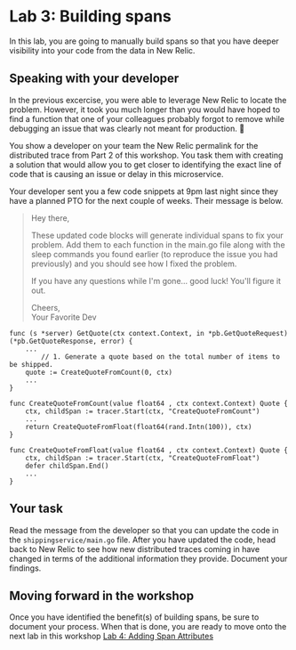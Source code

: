 # Lab 3: Building spans

In this lab, you are going to manually build spans so that you have deeper visibility into your code from the data in New Relic.

## Speaking with your developer
In the previous excercise, you were able to leverage New Relic to locate the problem. However, it took you much longer than you would have hoped to find a function that one of your colleagues probably forgot to remove while debugging an issue that was clearly not meant for production. :facepalm: 

You show a developer on your team the New Relic permalink for the distributed trace from Part 2 of this workshop. You task them with creating a solution that would allow you to get closer to identifying the exact line of code that is causing an issue or delay in this microservice. 

Your developer sent you a few code snippets at 9pm last night since they have a planned PTO for the next couple of weeks. Their message is below.


> Hey there,  
> 
> These updated code blocks will generate individual spans to fix your problem. Add them to each function in the main.go file along with the sleep commands you found earlier (to reproduce the issue you had previously) and you should see how I fixed the problem.
> 
> If you have any questions while I'm gone... good luck! You'll figure it out.
> 
> Cheers,  
> Your Favorite Dev


```
func (s *server) GetQuote(ctx context.Context, in *pb.GetQuoteRequest) (*pb.GetQuoteResponse, error) {
	...	
		// 1. Generate a quote based on the total number of items to be shipped.
	quote := CreateQuoteFromCount(0, ctx)
	...
}
```


```
func CreateQuoteFromCount(value float64 , ctx context.Context) Quote {
	ctx, childSpan := tracer.Start(ctx, "CreateQuoteFromCount")
	...
	return CreateQuoteFromFloat(float64(rand.Intn(100)), ctx)
}
```

```
func CreateQuoteFromFloat(value float64 , ctx context.Context) Quote {
	ctx, childSpan := tracer.Start(ctx, "CreateQuoteFromFloat")
	defer childSpan.End()
	...
}
```

## Your task
Read the message from the developer so that you can update the code in the `shippingservice/main.go` file. After you have updated the code, head back to New Relic to see how new distributed traces coming in have changed in terms of the additional information they provide. Document your findings.

## Moving forward in the workshop
Once you have identified the benefit(s) of building spans, be sure to document your process. When that is done, you are ready to move onto the next lab in this workshop [Lab 4: Adding Span Attributes](lab_4-Span-Attributes.md) 
